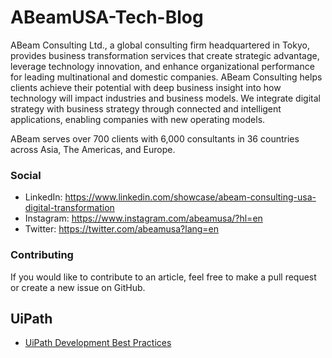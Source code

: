 # ABeamUSA-Tech-Blog

ABeam Consulting Ltd., a global consulting firm headquartered in Tokyo, provides business transformation services that create strategic advantage, leverage technology innovation, and enhance organizational performance for leading multinational and domestic companies. ABeam Consulting helps clients achieve their potential with deep business insight into how technology will impact industries and business models. We integrate digital strategy with business strategy through connected and intelligent applications, enabling companies with new operating models. 

ABeam serves over 700 clients with 6,000 consultants in 36 countries across Asia, The Americas, and Europe.

### Social
* LinkedIn: https://www.linkedin.com/showcase/abeam-consulting-usa-digital-transformation
* Instagram: https://www.instagram.com/abeamusa/?hl=en
* Twitter: https://twitter.com/abeamusa?lang=en

### Contributing
If you would like to contribute to an article, feel free to make a pull request or create a new issue on GitHub.

## UiPath
* [UiPath Development Best Practices](/articles/uipath-development-best-practices)
